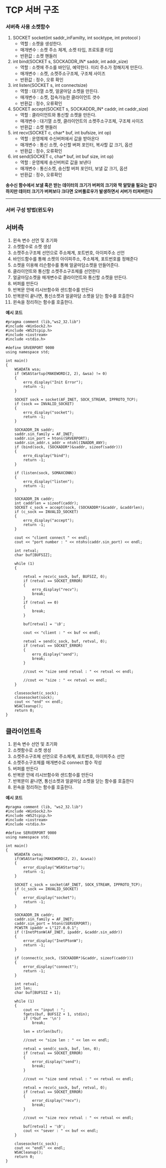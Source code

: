 # TCP 서버 구조   

### 서버측 사용 소켓함수   
1. SOCKET socket(int saddr_inFamilty, int socktype, int protocol )
   * 역할 : 소켓을 생성한다.
   * 매개변수 : 소켓 주소 체계, 소켓 타입, 프로토콜 타입
   * 반환값 : 소켓 핸들러
2. int bind(SOCKET s, SOCKADDR_IN* saddr, int addr_size)
   * 역할 : 소켓에 주소를 바인딩, 예약한다. 미리 주소가 정해지게 만든다.
   * 매개변수 : 소켓, 소켓주소구조체, 구조체 사이즈
   * 반환값 : 정수, 오류 확인
3. int listen(SOCKET s, int connectsize)
   * 역할 : 대기열 소켓, 얼굴마담 소켓을 만든다.
   * 매개변수 : 소켓, 접속가능한 클라이언트 갯수
   * 반환값 : 정수, 오류확인
4. SOCKET accept(SOCKET s, SOCKADDR_IN* caddr, int caddr_size)
   * 역할 : 클라이언트와 통신할 소켓을 만든다.
   * 매개변수 : 대기열 소켓, 클라이언트의 소켓주소구조체, 구조체 사이즈
   * 반환값 : 소켓 핸들러 
5. int recv(SOCKET c, char* buf, int bufsize, int op)
   * 역할 : 운영체제 수신버퍼에서 값을 받아온다
   * 매개변수 : 통신 소켓, 수신할 버퍼 포인터, 복사할 값 크기, 옵션
   * 반환값 : 정수, 오류확인   
6. int send(SOCKET c, char* buf, int buf size, int op)   
   * 역할 : 운영체제 송신버퍼로 값을 보낸다
   * 매개변수 : 통신소켓, 송신할 버퍼 포인터, 보낼 값 크기, 옵션
   * 반환값 : 정수, 오류확인

**송수신 함수에서 보낼 혹은 받는 데이터의 크기가 버퍼의 크기와 딱 알맞을 필요는 없다**   
**하지만 데이터 크기가 버퍼보다 크다면 오버풀로우가 발생하면서 서버가 터져버린다**

---------------

### 서버 구성 방법(윈도우)   
## 서버측
1. 윈속 변수 선언 및 초기화
2. 소켓함수로 소켓 생성
3. 소켓주소구조체 선언으로 주소체계, 포트번호, 아이피주소 선언
4. 바인드함수를 통해 소켓의 아이피주소, 주소체계, 포트번호를 정해준다
5. 소켓을 이용해 리슨함수를 통해 얼굴마담소켓을 만들어준다.
6. 클라이언트와 통신할 소켓주소구조체를 선언한다
7. 얼굴마담소켓을 매개변수로 클라이언트와 통신할 소켓을 만든다.
8. 버퍼를 만든다
9. 반복문 안에 리시브함수와 샌드함수를 만든다
10. 반복문이 끝나면, 통신소켓과 얼굴마담 소켓을 닫는 함수를 호출한다
11. 윈속을 정리하는 함수를 호출한다.

**예시 코드**
```
#pragma comment (lib,"ws2_32.lib")
#include <WinSock2.h>
#include <WS2tcpip.h>
#include <iostream>
#include <stdio.h>

#define SRVERPORT 9000
using namespace std;
```
   
```
int main()
{
	WSADATA wsa;
	if (WSAStartup(MAKEWORD(2, 2), &wsa) != 0)
	{
		erro_display("Init Error");
		return -1;
	}
```

```
	SOCKET sock = socket(AF_INET, SOCK_STREAM, IPPROTO_TCP);
	if (sock == INVALID_SOCKET)
	{
		erro_display("socket");
		return -1;
	}
```

```
	SOCKADDR_IN saddr;
	saddr.sin_family = AF_INET;
	saddr.sin_port = htons(SRVERPORT);
	saddr.sin_addr.s_addr = ntohl(INADDR_ANY);
	if (bind(sock, (SOCKADDR*)&saddr, sizeof(saddr)))
	{
		erro_display("bind");
		return -1;
	}
```

```
	if (listen(sock, SOMAXCONN))
	{
		erro_display("listen");
		return -1;
	}
```

```
	SOCKADDR_IN caddr;
	int caddrlen = sizeof(caddr);
	SOCKET c_sock = accept(sock, (SOCKADDR*)&caddr, &caddrlen);
	if (c_sock == INVALID_SOCKET)
	{
		erro_display("accept");
		return -1;
	}
```

```
	cout << "client connect " << endl;
	cout << "port number : " << ntohs(caddr.sin_port) << endl;

	int retval;
	char buf[BUFSIZ];
```

```
	while (1)
	{

		retval = recv(c_sock, buf, BUFSIZ, 0);
		if (retval == SOCKET_ERROR)
		{
			erro_display("recv");
			break;
		}
		if (retval == 0)
		{
			break;
		}
```

```
		buf[retval] = '\0';

		cout << "client : " << buf << endl;

		retval = send(c_sock, buf, retval, 0);
		if (retval == SOCKET_ERROR)
		{
			erro_display("send");
			break;
		}

		//cout << "size send retval : " << retval << endl;

		//cout << "size : " << retval << endl;
	}
```

```
	closesocket(c_sock);
	closesocket(sock);
	cout << "end" << endl;
	WSACleanup();
	return 0;
}
```
## 클라이언트측
1. 윈속 변수 선언 및 초기화
2. 소켓함수로 소켓 생성
3. 소켓주소구조체 선언으로 주소체계, 포트번호, 아이피주소 선언
4. 소켓주소구조체를 매개변수로 connect 함수 작성
5. 버퍼를 만든다
6. 반복문 안에 리시브함수와 샌드함수를 만든다
7. 반복문이 끝나면, 통신소켓과 얼굴마담 소켓을 닫는 함수를 호출한다
8. 윈속을 정리하는 함수를 호출한다.

**예시 코드**   
```
#pragma comment (lib, "ws2_32.lib")
#include <WinSock2.h>
#include <WS2tcpip.h>
#include <iostream>
#include <stdio.h>

#define SERVERPORT 9000
using namespace std;
```

```
int main()
{
	WSADATA cwsa;
	if(WSAStartup(MAKEWORD(2, 2), &cwsa))
	{
		error_display("WSAStartup");
		return -1;
	}
```

```
	SOCKET c_sock = socket(AF_INET, SOCK_STREAM, IPPROTO_TCP);
	if (c_sock == INVALID_SOCKET)
	{
		error_display("socket");
		return -1;
	}
```

```
	SOCKADDR_IN caddr;
	caddr.sin_family = AF_INET;
	caddr.sin_port = htons(SERVERPORT);
	PCWSTR ipaddr = L"127.0.0.1";
	if (!InetPtonW(AF_INET, ipaddr, &caddr.sin_addr))
	{
		error_display("InetPtonW");
		return -1;
	}
```

```
	if (connect(c_sock, (SOCKADDR*)&caddr, sizeof(caddr)))
	{
		error_display("connect");
		return -1;
	}
```

```
	int retval;
	int len;
	char buf[BUFSIZ + 1];
```

```
	while (1)
	{
		cout << "input : ";
		fgets(buf, BUFSIZ + 1, stdin);
		if (*buf == '\n')
			break;

		len = strlen(buf);
		
		//cout << "size len : " << len << endl;

		retval = send(c_sock, buf, len, 0);
		if (retval == SOCKET_ERROR)
		{
			error_display("send");
			break;
		}
```

```
		//cout << "size send retval : " << retval << endl;

		retval = recv(c_sock, buf, retval, 0);
		if (retval == SOCKET_ERROR)
		{
			error_display("recv");
			break;
		}

		//cout << "size recv retval : " << retval << endl;

		buf[retval] = '\0';
		cout << "sever : " << buf << endl;
	}
```

```
	closesocket(c_sock);
	cout << "endl" << endl;
	WSACleanup();
	return 0;
}
```
